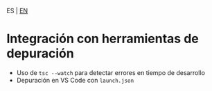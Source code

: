 <!-- MULTILANGUAJE MENU START -->
ES | [EN](https://lckpig.gitbook.io/practical-dev-handbook/typescript/error-handling-debugging/debugging-integration)
<!-- MULTILANGUAJE MENU END -->

# Integración con herramientas de depuración

- Uso de `tsc --watch` para detectar errores en tiempo de desarrollo
- Depuración en VS Code con `launch.json` 